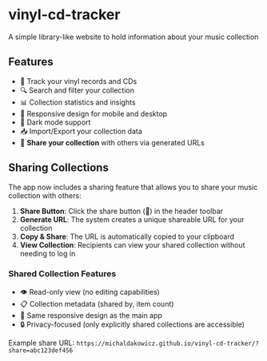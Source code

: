 # vinyl-cd-tracker
A simple library-like website to hold information about your music collection

## Features

- 📀 Track your vinyl records and CDs
- 🔍 Search and filter your collection
- 📊 Collection statistics and insights
- 📱 Responsive design for mobile and desktop
- 🌙 Dark mode support
- 📥 Import/Export your collection data
- 🔗 **Share your collection** with others via generated URLs

## Sharing Collections

The app now includes a sharing feature that allows you to share your music collection with others:

1. **Share Button**: Click the share button (🔗) in the header toolbar
2. **Generate URL**: The system creates a unique shareable URL for your collection
3. **Copy & Share**: The URL is automatically copied to your clipboard
4. **View Collection**: Recipients can view your shared collection without needing to log in

### Shared Collection Features
- 👁️ Read-only view (no editing capabilities)
- 📋 Collection metadata (shared by, item count)
- 🎨 Same responsive design as the main app
- 🔒 Privacy-focused (only explicitly shared collections are accessible)

Example share URL: `https://michaldakowicz.github.io/vinyl-cd-tracker/?share=abc123def456`
